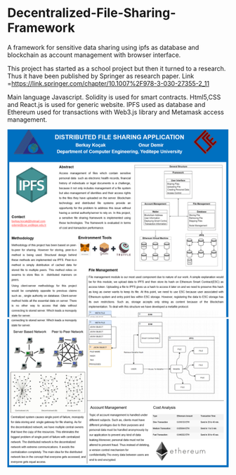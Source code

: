 # Decentralized-File-Sharing-Framework
A framework for sensitive data sharing using ipfs as database and blockchain as account management with browser interface.

This project has started as a school project but then it turned to a research. Thus it have been published by Springer as research paper. Link =https://link.springer.com/chapter/10.1007%2F978-3-030-27355-2_11

Main language Javascript. Solidity is used for smart contracts. Html5,CSS and React.js is used for generic website.
IPFS used as database and Ethereum used for transactions with Web3.js library and Metamask access management.

![Poster_1](poster_1.PNG)
![Poster_2](poster_2.PNG)
